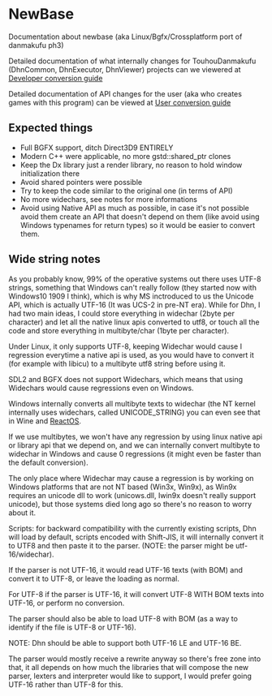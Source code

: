 # NewBase

Documentation about newbase (aka Linux/Bgfx/Crossplatform port of danmakufu ph3)

Detailed documentation of what internally changes for TouhouDanmakufu (DhnCommon, DhnExecutor, DhnViewer) projects can we viewered at [Developer conversion guide](https://github.com/arves100/danmakufu/blob/newbase/newbase/Developer%20conversion%20guide.MD)

Detailed documentation of API changes for the user (aka who creates games with this program) can be viewed at [User conversion guide](https://github.com/arves100/danmakufu/blob/newbase/newbase/User%20conversion%20guide.MD)

## Expected things
- Full BGFX support, ditch Direct3D9 ENTIRELY
- Modern C++ were applicable, no more gstd::shared_ptr clones
- Keep the Dx library just a render library, no reason to hold window initialization there
- Avoid shared pointers were possible
- Try to keep the code similar to the original one (in terms of API)
- No more widechars, see notes for more informations
- Avoid using Native API as much as possible, in case it's not possible avoid them create an API that doesn't depend on them (like avoid using Windows typenames for return types) so it would be easier to convert them.

## Wide string notes
As you probably know, 99% of the operative systems out there uses UTF-8 strings, something
that Windows can't really follow (they started now with Windows10 1909 I think), which is why
MS inctroduced to us the Unicode API, which is actually UTF-16 (It was UCS-2 in pre-NT era).
While for Dhn, I had two main ideas, I could store everything in widechar (2byte per character) and let all
the native linux apis converted to utf8, or touch all the code and store everything in multibyte/char (1byte per character).

Under Linux, it only supports UTF-8, keeping Widechar would cause I regression everytime a native api is used, as you would
have to convert it (for example with libicu) to a multibyte utf8 string before using it.

SDL2 and BGFX does not support Widechars, which means that using Widechars would cause regressions even on Windows.

Windows internally converts all multibyte texts to widechar (the NT kernel internally uses widechars, called UNICODE_STRING)
you can even see that in Wine and [ReactOS](https://github.com/reactos/reactos/blob/3fa57b8ff7fcee47b8e2ed869aecaf4515603f3f/win32ss/user/user32/windows/font.c#L333).

If we use multibytes, we won't have any regression by using linux native api or library api that we depend on, and
we can internally convert multibyte to widechar in Windows and cause 0 regressions (it might even be faster than
the default conversion).

The only place where Widechar may cause a regression is by working on Windows platforms that are not NT based (Win3x, Win9x),
as Win9x requires an unicode dll to work (unicows.dll, Iwin9x doesn't really support unicode), but those systems
died long ago so there's no reason to worry about it.

Scripts: for backward compatibility with the currently existing scripts, Dhn will load by default, scripts encoded with
Shift-JIS, it will internally convert it to UTF8 and then paste it to the parser. (NOTE: the parser might be utf-16/widechar).

If the parser is not UTF-16, it would read UTF-16 texts (with BOM) and convert it to UTF-8, or leave the loading as normal.

For UTF-8 if the parser is UTF-16, it will convert UTF-8 WITH BOM texts into UTF-16, or perform no conversion.

The parser should also be able to load UTF-8 with BOM (as a way to identify if the file is UTF-8 or UTF-16).

NOTE: Dhn should be able to support both UTF-16 LE and UTF-16 BE.

The parser would mostly receive a rewrite anyway so there's free zone into that, it all depends on how much the libraries
that will compose the new parser, lexters and interpreter would like to support, I would prefer going UTF-16 rather than UTF-8 for this.
